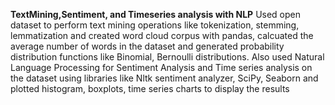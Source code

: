 **TextMining,Sentiment, and Timeseries analysis with NLP**
Used open dataset to perform text mining operations like tokenization, stemming, lemmatization and created word cloud corpus with pandas, calcuated the average number of words in the dataset and generated probability distribution functions like Binomial, Bernoulli distributions. Also used Natural Language Processing for Sentiment Analysis and Time series analysis on the dataset using libraries like Nltk sentiment analyzer, SciPy, Seaborn and plotted histogram, boxplots, time series charts to display the results


